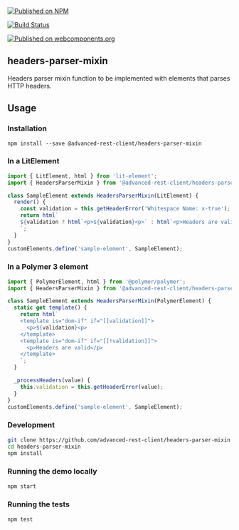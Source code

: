 [![Published on NPM](https://img.shields.io/npm/v/@advanced-rest-client/headers-parser-mixin.svg)](https://www.npmjs.com/package/@advanced-rest-client/headers-parser-mixin)

[![Build Status](https://travis-ci.org/advanced-rest-client/headers-parser-mixin.svg?branch=stage)](https://travis-ci.org/advanced-rest-client/headers-parser-mixin)

[![Published on webcomponents.org](https://img.shields.io/badge/webcomponents.org-published-blue.svg)](https://www.webcomponents.org/element/advanced-rest-client/headers-parser-mixin)

## headers-parser-mixin

Headers parser mixin function to be implemented with elements that parses HTTP headers.

## Usage

### Installation
```
npm install --save @advanced-rest-client/headers-parser-mixin
```

### In a LitElement

```js
import { LitElement, html } from 'lit-element';
import { HeadersParserMixin } from '@advanced-rest-client/headers-parser-mixin';

class SampleElement extends HeadersParserMixin(LitElement) {
  render() {
    const validation = this.getHeaderError('Whitespace Name: x-true');
    return html`
    ${validation ? html`<p>${validation}<p>` : html`<p>Headers are valid</p>`}
    `;
  }
}
customElements.define('sample-element', SampleElement);
```

### In a Polymer 3 element

```js
import { PolymerElement, html } from '@polymer/polymer';
import { HeadersParserMixin } from '@advanced-rest-client/headers-parser-mixin';

class SampleElement extends HeadersParserMixin(PolymerElement) {
  static get template() {
    return html`
    <template is="dom-if" if="[[validation]]">
      <p>${validation}<p>
    </template>
    <template is="dom-if" if="[[!validation]]">
      <p>Headers are valid</p>
    </template>
    `;
  }

  _processHeaders(value) {
    this.validation = this.getHeaderError(value);
  }
}
customElements.define('sample-element', SampleElement);
```

### Development

```sh
git clone https://github.com/advanced-rest-client/headers-parser-mixin
cd headers-parser-mixin
npm install
```

### Running the demo locally

```sh
npm start
```

### Running the tests

```sh
npm test
```
